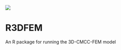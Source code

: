 ![](https://github.com/VangiElia/R3DFEM/blob/main/readme/FML.webp)
# R3DFEM
An R package for running the 3D-CMCC-FEM model
